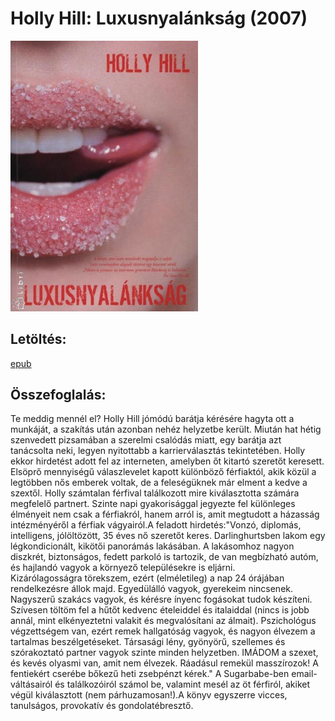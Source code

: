 # <a name="id_284">Holly Hill: Luxusnyalánkság (2007)</a>
<img src="https://github.com/BercziSandor/calibre_lib/raw/main/Holly%20Hill/Luxusnyalanksag%20%28284%29/cover.jpg" alt="cover" width="300"/>

## Letöltés:
[epub](https://github.com/BercziSandor/calibre_lib/raw/main/Holly%20Hill/Luxusnyalanksag%20%28284%29/Luxusnyalanksag%20-%20Holly%20Hill.epub)

## Összefoglalás:
<p class="description">Te meddig mennél el? Holly Hill jómódú barátja kérésére hagyta ott a munkáját, a szakítás után azonban nehéz helyzetbe került. Miután hat hétig szenvedett pizsamában a szerelmi csalódás miatt, egy barátja azt tanácsolta neki, legyen nyitottabb a karrierválasztás tekintetében. Holly ekkor hirdetést adott fel az interneten, amelyben őt kitartó szeretőt keresett. Elsöprő mennyiségű válaszlevelet kapott különböző férfiaktól, akik közül a legtöbben nős emberek voltak, de a feleségüknek már elment a kedve a szextől. Holly számtalan férfival találkozott mire kiválasztotta számára megfelelő partnert. Szinte napi gyakorisággal jegyezte fel különleges élményeit nem csak a férfiakról, hanem arról is, amit megtudott a házasság intézményéről a férfiak vágyairól.A feladott hirdetés:"Vonzó, diplomás, intelligens, jólöltözött, 35 éves nő szeretőt keres. Darlinghurtsben lakom egy légkondicionált, kikötői panorámás lakásában. A lakásomhoz nagyon diszkrét, biztonságos, fedett parkoló is tartozik, de van megbízható autóm, és hajlandó vagyok a környező településekre is eljárni.<br>Kizárólagosságra törekszem, ezért (elméletileg) a nap 24 órájában rendelkezésre állok majd. Egyedülálló vagyok, gyerekeim nincsenek. Nagyszerű szakács vagyok, és kérésre ínyenc fogásokat tudok készíteni. Szívesen töltöm fel a hűtőt kedvenc ételeiddel és italaiddal (nincs is jobb annál, mint elkényeztetni valakit és megvalósítani az álmait). Pszichológus végzettségem van, ezért remek hallgatóság vagyok, és nagyon élvezem a tartalmas beszélgetéseket. Társasági lény, gyönyörű, szellemes és szórakoztató partner vagyok szinte minden helyzetben. IMÁDOM a szexet, és kevés olyasmi van, amit nem élvezek. Ráadásul remekül masszírozok! A fentiekért cserébe bőkezű heti zsebpénzt kérek." A Sugarbabe-ben email-váltásairól és találkozóiról számol be, valamint mesél az öt férfiról, akiket végül kiválasztott (nem párhuzamosan!).A könyv egyszerre vicces, tanulságos, provokatív és gondolatébresztő.</p>

